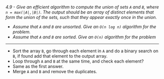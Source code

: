 *4.9 - Give an efficient algorithm to compute the union of sets `A` and `B`, where `n = max(|A|,|B|)`. The output should be an array of distinct elements that form the union of the sets, such that they appear exactly once in the union.*
- *Assume that `A` and `B` are unsorted. Give an `O(n log n)` algorithm for the problem.*
- *Assume that `A` and `B` are sorted. Give an `O(n)` algorithm for the problem*
***
- Sort the array `B`, go through each element in `A` and do a binary search on `B`, if found add that element to the output array.
- Loop through `A` and `B` at the same time, and check each element?
- Same as the first answer.
- Merge `A` and `B` and remove the duplicates.
